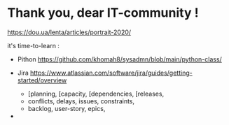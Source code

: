 # Thank you, dear IT-community !

https://dou.ua/lenta/articles/portrait-2020/

it's time-to-learn : 
- Pithon  https://github.com/khomah8/sysadmn/blob/main/python-class/

- Jira  https://www.atlassian.com/software/jira/guides/getting-started/overview 
  - [planning, [capacity, [dependencies, [releases, 
  - conflicts, delays, issues, constraints, 
  - backlog, user-story, epics, 

- 
